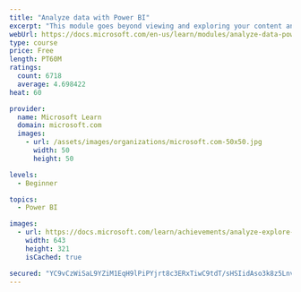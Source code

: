 ```yaml
---
title: "Analyze data with Power BI"
excerpt: "This module goes beyond viewing and exploring your content and explains how to interact with it by working with reports and dashboards to uncover and share new business insights."
webUrl: https://docs.microsoft.com/en-us/learn/modules/analyze-data-power-bi/
type: course
price: Free
length: PT60M
ratings:
  count: 6718
  average: 4.698422
heat: 60

provider:
  name: Microsoft Learn
  domain: microsoft.com
  images:
    - url: /assets/images/organizations/microsoft.com-50x50.jpg
      width: 50
      height: 50

levels:
  - Beginner

topics:
  - Power BI

images:
  - url: https://docs.microsoft.com/learn/achievements/analyze-explore-data-power-bi-social.png
    width: 643
    height: 321
    isCached: true

secured: "YC9vCzWiSaL9YZiM1EqH9lPiPYjrt8c3ERxTiwC9tdT/sHSIidAso3k8z5Lnv9ilIgLqzFKydYCZioX6wPjzcoiRwPSx8pnu9hy8xvZObRoD5MHx7G93zK3tv4dKqBMOVpxoFdMfwPX7m2CYYrK1sakKSeFRViuJvqDoz2F9PmiaCV8dtcaNxH8YnAKLNYgW1+rXSm1PLF/xEnxy43sj5qmBIl6fxchyvBOt7xCY4iy2gvnB+QtAcOi6HUj13N9PXROy4T72z2GK2C1IUlLFzKMegDVUzi9AO15Qqv1Cr9BnUz7YMYEd6H41KB/JKVFA5sMwRgrjUIr+1qAGdwwqNsAtSazcPTZSOT/dG1DdGoldfo272zreEWE7ok35jeRlGC817E3YbaxCBmKWhrSBEUxKtlHAoa+ms7eAoe9CKSo=;qIN78vCNdNK2DhfSKFMcuw=="
---
```


